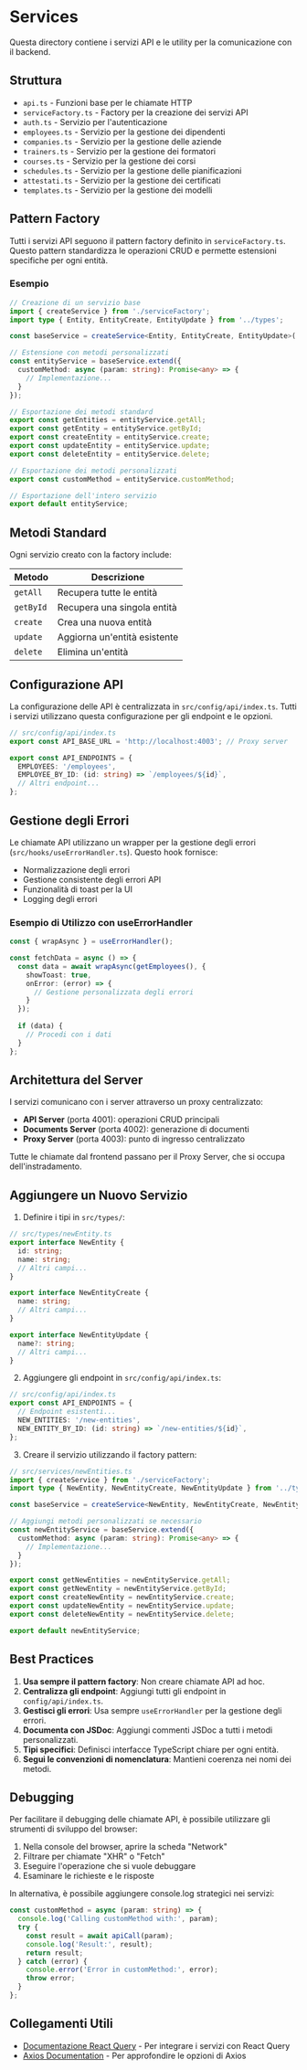 # Services

Questa directory contiene i servizi API e le utility per la comunicazione con il backend.

## Struttura

- `api.ts` - Funzioni base per le chiamate HTTP
- `serviceFactory.ts` - Factory per la creazione dei servizi API
- `auth.ts` - Servizio per l'autenticazione
- `employees.ts` - Servizio per la gestione dei dipendenti
- `companies.ts` - Servizio per la gestione delle aziende
- `trainers.ts` - Servizio per la gestione dei formatori
- `courses.ts` - Servizio per la gestione dei corsi
- `schedules.ts` - Servizio per la gestione delle pianificazioni
- `attestati.ts` - Servizio per la gestione dei certificati
- `templates.ts` - Servizio per la gestione dei modelli

## Pattern Factory

Tutti i servizi API seguono il pattern factory definito in `serviceFactory.ts`. Questo pattern standardizza le operazioni CRUD e permette estensioni specifiche per ogni entità.

### Esempio

```typescript
// Creazione di un servizio base
import { createService } from './serviceFactory';
import type { Entity, EntityCreate, EntityUpdate } from '../types';

const baseService = createService<Entity, EntityCreate, EntityUpdate>('/entities');

// Estensione con metodi personalizzati
const entityService = baseService.extend({
  customMethod: async (param: string): Promise<any> => {
    // Implementazione...
  }
});

// Esportazione dei metodi standard
export const getEntities = entityService.getAll;
export const getEntity = entityService.getById;
export const createEntity = entityService.create;
export const updateEntity = entityService.update;
export const deleteEntity = entityService.delete;

// Esportazione dei metodi personalizzati
export const customMethod = entityService.customMethod;

// Esportazione dell'intero servizio
export default entityService;
```

## Metodi Standard

Ogni servizio creato con la factory include:

| Metodo | Descrizione |
|--------|-------------|
| `getAll` | Recupera tutte le entità |
| `getById` | Recupera una singola entità |
| `create` | Crea una nuova entità |
| `update` | Aggiorna un'entità esistente |
| `delete` | Elimina un'entità |

## Configurazione API

La configurazione delle API è centralizzata in `src/config/api/index.ts`. Tutti i servizi utilizzano questa configurazione per gli endpoint e le opzioni.

```typescript
// src/config/api/index.ts
export const API_BASE_URL = 'http://localhost:4003'; // Proxy server

export const API_ENDPOINTS = {
  EMPLOYEES: '/employees',
  EMPLOYEE_BY_ID: (id: string) => `/employees/${id}`,
  // Altri endpoint...
};
```

## Gestione degli Errori

Le chiamate API utilizzano un wrapper per la gestione degli errori (`src/hooks/useErrorHandler.ts`). Questo hook fornisce:

- Normalizzazione degli errori
- Gestione consistente degli errori API
- Funzionalità di toast per la UI
- Logging degli errori

### Esempio di Utilizzo con useErrorHandler

```typescript
const { wrapAsync } = useErrorHandler();

const fetchData = async () => {
  const data = await wrapAsync(getEmployees(), {
    showToast: true,
    onError: (error) => {
      // Gestione personalizzata degli errori
    }
  });
  
  if (data) {
    // Procedi con i dati
  }
};
```

## Architettura del Server

I servizi comunicano con i server attraverso un proxy centralizzato:

- **API Server** (porta 4001): operazioni CRUD principali
- **Documents Server** (porta 4002): generazione di documenti
- **Proxy Server** (porta 4003): punto di ingresso centralizzato

Tutte le chiamate dal frontend passano per il Proxy Server, che si occupa dell'instradamento.

## Aggiungere un Nuovo Servizio

1. Definire i tipi in `src/types/`:

```typescript
// src/types/newEntity.ts
export interface NewEntity {
  id: string;
  name: string;
  // Altri campi...
}

export interface NewEntityCreate {
  name: string;
  // Altri campi...
}

export interface NewEntityUpdate {
  name?: string;
  // Altri campi...
}
```

2. Aggiungere gli endpoint in `src/config/api/index.ts`:

```typescript
// src/config/api/index.ts
export const API_ENDPOINTS = {
  // Endpoint esistenti...
  NEW_ENTITIES: '/new-entities',
  NEW_ENTITY_BY_ID: (id: string) => `/new-entities/${id}`,
};
```

3. Creare il servizio utilizzando il factory pattern:

```typescript
// src/services/newEntities.ts
import { createService } from './serviceFactory';
import type { NewEntity, NewEntityCreate, NewEntityUpdate } from '../types/newEntity';

const baseService = createService<NewEntity, NewEntityCreate, NewEntityUpdate>('/new-entities');

// Aggiungi metodi personalizzati se necessario
const newEntityService = baseService.extend({
  customMethod: async (param: string): Promise<any> => {
    // Implementazione...
  }
});

export const getNewEntities = newEntityService.getAll;
export const getNewEntity = newEntityService.getById;
export const createNewEntity = newEntityService.create;
export const updateNewEntity = newEntityService.update;
export const deleteNewEntity = newEntityService.delete;

export default newEntityService;
```

## Best Practices

1. **Usa sempre il pattern factory**: Non creare chiamate API ad hoc.
2. **Centralizza gli endpoint**: Aggiungi tutti gli endpoint in `config/api/index.ts`.
3. **Gestisci gli errori**: Usa sempre `useErrorHandler` per la gestione degli errori.
4. **Documenta con JSDoc**: Aggiungi commenti JSDoc a tutti i metodi personalizzati.
5. **Tipi specifici**: Definisci interfacce TypeScript chiare per ogni entità.
6. **Segui le convenzioni di nomenclatura**: Mantieni coerenza nei nomi dei metodi.

## Debugging

Per facilitare il debugging delle chiamate API, è possibile utilizzare gli strumenti di sviluppo del browser:

1. Nella console del browser, aprire la scheda "Network"
2. Filtrare per chiamate "XHR" o "Fetch"
3. Eseguire l'operazione che si vuole debuggare
4. Esaminare le richieste e le risposte

In alternativa, è possibile aggiungere console.log strategici nei servizi:

```typescript
const customMethod = async (param: string) => {
  console.log('Calling customMethod with:', param);
  try {
    const result = await apiCall(param);
    console.log('Result:', result);
    return result;
  } catch (error) {
    console.error('Error in customMethod:', error);
    throw error;
  }
};
```

## Collegamenti Utili

- [Documentazione React Query](https://tanstack.com/query/latest) - Per integrare i servizi con React Query
- [Axios Documentation](https://axios-http.com/docs/intro) - Per approfondire le opzioni di Axios 